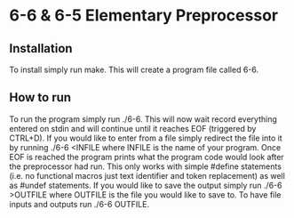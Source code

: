# 6-6 & 6-5 Elementary Preprocessor

## Installation
To install simply run make. This will create a program file called 6-6. 

## How to run
To run the program simply run ./6-6. This will now wait record everything entered on stdin and will continue until it reaches EOF (triggered by CTRL+D). If you would like to enter from a file simply redirect the file into it by running ./6-6 <INFILE where INFILE is the name of your program. Once EOF is reached the program prints what the program code would look after the preprocessor had run. This only works with simple #define statements (i.e. no functional macros just text identifier and token replacement) as well as #undef statements. If you would like to save the output simply run ./6-6 >OUTFILE where OUTFILE is the file you would like to save to. To have file inputs and outputs run ./6-6 <INFIlE >OUTFILE.
